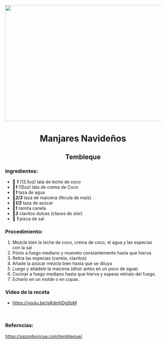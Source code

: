 <div align="center">
  
<img src="https://www.tureceta.net/wp-content/uploads/2020/09/Tembleque-Puertorriqueno.jpg" width="520" height="374" />

# Manjares Navideños
## Tembleque

</div>
  
### Ingredientes:


- 🥛 ***1***  (13.5oz) lata de leche de coco
- 🥥***1*** (15oz) lata de crema de Coco
- 🚰***1*** taza de agua
- 🌾***2/3*** taza de maicena (fécula de maíz)
- 🍬***1/2*** taza de azúcar
- 🥣***1*** ramita canela
- 🍬***3*** clavitos dulces (clavos de olor)
- 🧂 ***1*** pizca de sal

### Procedimiento:

1. Mezcla bien la leche de coco,  crema de coco, el agua y las especias con la sal
2. Pónlo a fuego mediano y muevelo constantemente hasta que hierva
3. Retira las especias (canela, clavitos)
4. Añade la azúcar mezcla bien hasta que se diluya
5. Luego y añádele la maicena  (diluir antes en un poco de agua) 
6. Cocinar a fuego mediano hasta que hierva y espese retíralo del fuego.
7. Echarlo en un molde o en copas.

### Video de la receta
- https://youtu.be/jsKdmhDgSpM
<br>

### Referncias:
https://sazonboricua.com/tembleque/


